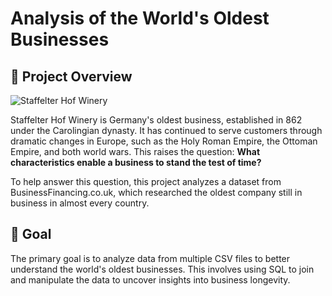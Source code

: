 # Analysis of the World's Oldest Businesses

## 📖 Project Overview

![Staffelter Hof Winery](https://github.com/PedroEvaristo1/SQL_notebooks/blob/main/images/MKn_Staffelter_Hof.jpeg)

Staffelter Hof Winery is Germany's oldest business, established in 862 under the Carolingian dynasty. It has continued to serve customers through dramatic changes in Europe, such as the Holy Roman Empire, the Ottoman Empire, and both world wars. This raises the question: **What characteristics enable a business to stand the test of time?**

To help answer this question, this project analyzes a dataset from BusinessFinancing.co.uk, which researched the oldest company still in business in almost every country.

## 🎯 Goal

The primary goal is to analyze data from multiple CSV files to better understand the world's oldest businesses. This involves using SQL to join and manipulate the data to uncover insights into business longevity.


